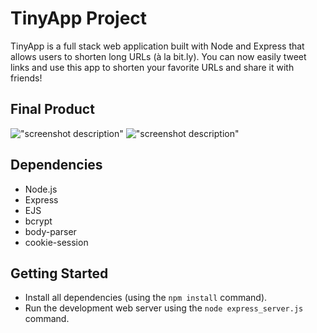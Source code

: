 # TinyApp Project

TinyApp is a full stack web application built with Node and Express that allows users to shorten long URLs (à la bit.ly). You can now easily tweet links and use this app to shorten your favorite URLs and share it with friends!

## Final Product

!["screenshot description"](#)
!["screenshot description"](#)

## Dependencies

- Node.js
- Express
- EJS
- bcrypt
- body-parser
- cookie-session

## Getting Started

- Install all dependencies (using the `npm install` command).
- Run the development web server using the `node express_server.js` command.
